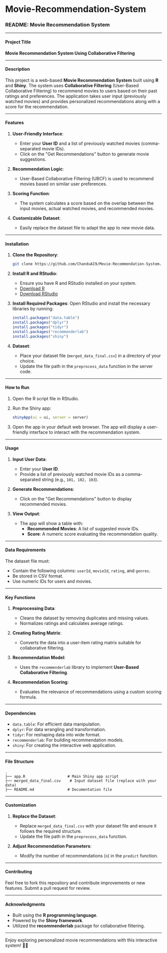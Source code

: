 # Movie-Recommendation-System


### README: Movie Recommendation System

---

#### **Project Title**
**Movie Recommendation System Using Collaborative Filtering**

---

#### **Description**
This project is a web-based **Movie Recommendation System** built using **R** and **Shiny**. The system uses **Collaborative Filtering** (User-Based Collaborative Filtering) to recommend movies to users based on their past ratings and preferences. The application takes user input (previously watched movies) and provides personalized recommendations along with a score for the recommendation.

---

#### **Features**
1. **User-Friendly Interface**:
   - Enter your **User ID** and a list of previously watched movies (comma-separated movie IDs).
   - Click on the "Get Recommendations" button to generate movie suggestions.

2. **Recommendation Logic**:
   - User-Based Collaborative Filtering (UBCF) is used to recommend movies based on similar user preferences.

3. **Scoring Function**:
   - The system calculates a score based on the overlap between the input movies, actual watched movies, and recommended movies.

4. **Customizable Dataset**:
   - Easily replace the dataset file to adapt the app to new movie data.

---

#### **Installation**

1. **Clone the Repository**:
   ```bash
   git clone https://github.com/ChanduAI9/Movie-Recommendation-System.git
   ```

2. **Install R and RStudio**:
   - Ensure you have R and RStudio installed on your system.
   - [Download R](https://cran.r-project.org/)
   - [Download RStudio](https://www.rstudio.com/)

3. **Install Required Packages**:
   Open RStudio and install the necessary libraries by running:
   ```R
   install.packages("data.table")
   install.packages("dplyr")
   install.packages("tidyr")
   install.packages("recommenderlab")
   install.packages("shiny")
   ```

4. **Dataset**:
   - Place your dataset file (`merged_data_final.csv`) in a directory of your choice.
   - Update the file path in the `preprocess_data` function in the server code.

---

#### **How to Run**

1. Open the R script file in RStudio.

2. Run the Shiny app:
   ```R
   shinyApp(ui = ui, server = server)
   ```

3. Open the app in your default web browser. The app will display a user-friendly interface to interact with the recommendation system.

---

#### **Usage**

1. **Input User Data**:
   - Enter your **User ID**.
   - Provide a list of previously watched movie IDs as a comma-separated string (e.g., `101, 102, 103`).

2. **Generate Recommendations**:
   - Click on the "Get Recommendations" button to display recommended movies.

3. **View Output**:
   - The app will show a table with:
     - **Recommended Movies**: A list of suggested movie IDs.
     - **Score**: A numeric score evaluating the recommendation quality.

---

#### **Data Requirements**
The dataset file must:
- Contain the following columns: `userId`, `movieId`, `rating`, and `genres`.
- Be stored in CSV format.
- Use numeric IDs for users and movies.

---

#### **Key Functions**

1. **Preprocessing Data**:
   - Cleans the dataset by removing duplicates and missing values.
   - Normalizes ratings and calculates average ratings.

2. **Creating Rating Matrix**:
   - Converts the data into a user-item rating matrix suitable for collaborative filtering.

3. **Recommendation Model**:
   - Uses the `recommenderlab` library to implement **User-Based Collaborative Filtering**.

4. **Recommendation Scoring**:
   - Evaluates the relevance of recommendations using a custom scoring formula.

---

#### **Dependencies**
- `data.table`: For efficient data manipulation.
- `dplyr`: For data wrangling and transformation.
- `tidyr`: For reshaping data into wide format.
- `recommenderlab`: For building recommendation models.
- `shiny`: For creating the interactive web application.

---

#### **File Structure**

```plaintext
.
├── app.R                   # Main Shiny app script
├── merged_data_final.csv    # Input dataset file (replace with your data)
├── README.md               # Documentation file
```

---

#### **Customization**
1. **Replace the Dataset**:
   - Replace `merged_data_final.csv` with your dataset file and ensure it follows the required structure.
   - Update the file path in the `preprocess_data` function.

2. **Adjust Recommendation Parameters**:
   - Modify the number of recommendations (`n`) in the `predict` function.

---

#### **Contributing**
Feel free to fork this repository and contribute improvements or new features. Submit a pull request for review.

---

#### **Acknowledgments**
- Built using the **R programming language**.
- Powered by the **Shiny framework**.
- Utilized the **recommenderlab** package for collaborative filtering.

---

Enjoy exploring personalized movie recommendations with this interactive system! 🎥🍿
